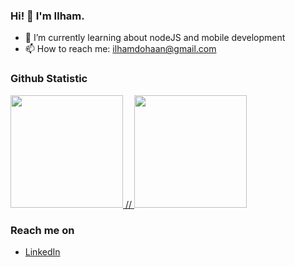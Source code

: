 ### Hi! 👋 I'm Ilham.

- 🌱 I’m currently learning about nodeJS and mobile development
- 📫 How to reach me: ilhamdohaan@gmail.com

### Github Statistic
<p align="left">
<a href="https://github.com/ilhmdhn">
  <img height="180em" src="https://github-readme-stats-eight-theta.vercel.app/api?username=ilhmdhn&show_icons=true&theme=algolia&include_all_commits=true&count_private=true"/>
//  <img height="180em" src="https://github-readme-stats-eight-theta.vercel.app/api/top-langs/?username=ilhmdhn&layout=compact&langs_count=8&theme=algolia"/>
</a>
</p>

### Reach me on
- <a href="https://linkedin.com/in/ilhmdhn/">LinkedIn</a>
